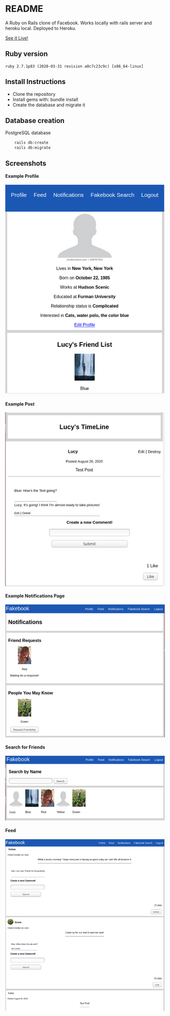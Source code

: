 # README

A Ruby on Rails clone of Facebook.  Works locally with rails server and heroku local. Deployed to Heroku.

[See it Live!](https://radiant-lake-35927.herokuapp.com/welcome/index)

## Ruby version

```
ruby 2.7.1p83 (2020-03-31 revision a0c7c23c9c) [x86_64-linux]
```

## Install Instructions

* Clone the repository
* Install gems with: bundle install
* Create the database and migrate it

## Database creation

PostgreSQL database

```
    rails db:create
    rails db:migrate
```

## Screenshots

#### Example Profile

![Lucy's Profile](/demo/profile.png?raw=true "Lucy's Profile")

#### Example Post
![Lucy's Post](/demo/post.png?raw=true "Lucy's Post")

#### Example Notifications Page
![Notifications](/demo/notifications.png?raw=true "Notifications")

#### Search for Friends
![Search for friends](/demo/search.png?raw=true "Search for friends")

#### Feed
![Post Feed](/demo/feed.png?raw=true "Post Feed")


